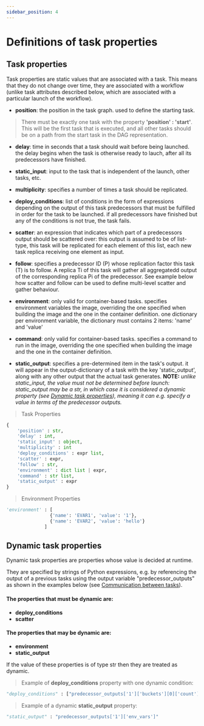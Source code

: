 ```yaml
---
sidebar_position: 4
---
```

# Definitions of task properties

## Task properties
Task properties are static values that are associated with a task. This means that they do not change over time,
they are associated with a workflow (unlike task attributes described below, which are associated with a particular launch of the workflow).


* **position**: the position in the task graph. used to define the starting task.  
> There must be exactly one task with the property **'position' : 'start'**. This will be the first task that is executed, and all other tasks should be on a path from the start task in the DAG representation.

* **delay**: time in seconds that a task should wait before being launched. the delay begins when the task is otherwise ready to lauch, after all its predecessors have finished.

* **static_input**: input to the task that is independent of the launch, other tasks, etc.

* **multiplicity**: specifies a number of times a task should be replicated.

* **deploy_conditions**: list of conditions in the form of expressions depending on the output of this task predecessors that must be fulfilled in order for the task to be launched. if all predecessors have finished but any of the conditions is not true, the task fails.

* **scatter**: an expression that indicates which part of a predecessors output should be scattered over: this output is assumed to be of list-type, this task will be replicated for each element of this list, each new task replica receiving one element as input.

* **follow**: specifies a predecessor ID (P) whose replication factor this task (T) is to follow. A replica Ti of this task will gather all aggregatedd output of the corresponding replica Pi of the predecessor. See example below how scatter and follow can be used to define multi-level scatter and gather behaviour.

* **environment**: only valid for container-based tasks. specifies environment variables the image, overriding the one specified when building the image and the one in the container definition. one dictionary per environment variable, the dictionary must contains 2 items: 'name' and
'value'

* **command**: only valid for container-based tasks. specifies a command to run in the image, overriding the one specified when building the image and the one in the container definition.

* **static_output**: specifies a pre-determined item in the task's output. it will appear in the output-dictionary of a task with the key 'static_output', along with any other output that the actual task generates. **NOTE:** *unlike static_input, the *value* must not be determined before launch: static_output may be a str, in which case it is considered a dynamic property (see [Dynamic task properties](#dynamic-task-properties)), meaning it can e.g. specify a value in terms of the predecessor outputs.*

> Task Properties
```python
{
    'position' : str,
    'delay' : int,
    'static_input' : object,
    'multiplicity' : int
    'deploy_conditions' : expr list,
    'scatter' : expr,
    'follow' : str,
    'environment' : dict list | expr,
    'command' : str list,
    'static_output' : expr
}
```

> Environment Properties
```python
'environment' : [
                {'name': 'EVAR1', 'value': '1'},
                {'name': 'EVAR2', 'value': 'hello'}
              ]
```

## Dynamic task properties
Dynamic task properties are properties whose value is decided at runtime.

They are specified by strings of Python expressions, e.g. by referencing the output of a previous tasks using the output variable "predecessor_outputs" as shown in the examples below (see [Communication between tasks](../Communication%20Between%20Tasks/inputs)).

#### The properties that must be dynamic are:
* **deploy_conditions**
* **scatter**

#### The properties that may be dynamic are:
* **environment**
* **static_output**

If the value of these properties is of type str then they are treated as dynamic.


>Example of **deploy_conditions** property with one dynamic condition:

```python
"deploy_conditions" : ["predecessor_outputs['1']['buckets'][0]['count'] >= 4"]
```


>Example of a dynamic **static_output** property:

```python
"static_output" : "predecessor_outputs['1']['env_vars']"
```
